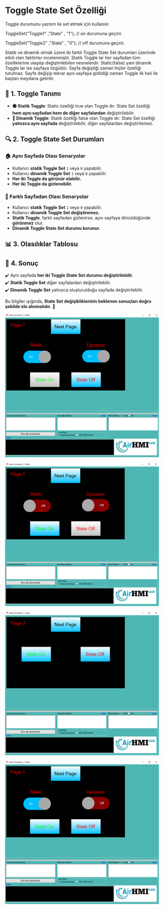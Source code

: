# Toggle State Set Özelliği

Toggle durumunu yazılım ile set etmek için kullanılır.

ToggleSet("Toggle1" ,"State" , "1"); // on durumuna geçirir.

ToggleSet("Toggle2" ,"State" , "0"); // off durumuna geçirir.

Statik ve dinamik olmak üzere iki farklı Toggle State Set durumları üzerinde etkili olan faktörler incelenmiştir.
Statik Toggle lar her sayfadan tüm özelliklerine ulaşılıp değiştirilebilen nesnelerdir. Static(false) yani dinamik Toggle lar ise sayfaya özgüdür.
Sayfa değiştiği zaman hiçbir özelliği tutulmaz. Sayfa değişip tekrar aynı sayfaya gidildiği zaman Toggle ilk hali ile baştan meydana getirilir. 

## 📌 1. Toggle Tanımı
- **🟢 Statik Toggle**: Static özelliği true olan Toggle dır. State Set  özelliği **hem aynı sayfadan hem de diğer sayfalardan** değiştirilebilir.
- **🔵 Dinamik Toggle**: Statik özelliği false olan Toggle dır. State Set  özelliği **yalnızca aynı sayfada** değiştirilebilir, diğer sayfalardan değiştirilemez.

## 🔍 2. Toggle State Set Durumları
### 🏠 Aynı Sayfada Olası Senaryolar
- Kullanıcı **statik Toggle Set** `1` veya `0` yapabilir.
- Kullanıcı **dinamik Toggle Set** `1` veya `0` yapabilir.
- **Her iki Toggle da görünür olabilir.**
- **Her iki Toggle da gizlenebilir.**

### 🔄 Farklı Sayfadan Olası Senaryolar
- Kullanıcı **statik Toggle Set** `1` veya `0` yapabilir.
- Kullanıcı **dinamik Toggle Set değiştiremez.**
- **Statik Toggle**, farklı sayfadan gizlenirse, aynı sayfaya dönüldüğünde **görünmez** olur.
- **Dinamik Toggle State Set durumu korunur.**

## 📊 3. Olasılıklar Tablosu


## 🎯 4. Sonuç
✔️ Aynı sayfada **her iki Toggle State Set durumu değiştirilebilir**.  
✔️ **Statik Toggle Set** diğer sayfalardan değiştirilebilir.  
✔️ **Dinamik Toggle Set** yalnızca oluşturulduğu sayfada değiştirilebilir.  

Bu bilgiler ışığında, **State Set değişikliklerinin beklenen sonuçları doğru şekilde ele alınmalıdır.** 🚀

![Açıklama Metni](1.png)

![Açıklama Metni](2.png)

![Açıklama Metni](3.png)

![Açıklama Metni](4.png)


